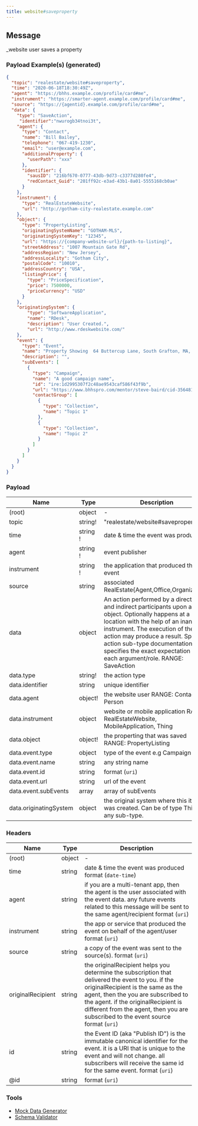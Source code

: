 ```yaml
---
title: website#saveproperty
---
```


## Message

\_website user saves a property

### Payload Example(s) (generated)

```json
{
  "topic": "realestate/website#saveproperty",
  "time": "2020-06-18T18:30:49Z",
  "agent": "https://bhhs.example.com/profile/card#me",
  "instrument": "https://smarter-agent.example.com/profile/card#me",
  "source": "https://{agentid}.example.com/profile/card#me",
  "data": {
    "type": "SaveAction",
     "identifier":"nwurogb34tnoi3t",
    "agent": {
      "type": "Contact",
      "name": "Bill Bailey",
      "telephone": "067-419-1230",
      "email": "user@example.com",
      "additionalProperty": {
        "userPath": "xxx"
      },
      "identifier": {
        "sausID": "216bf670-0777-43db-9d73-c3377d280fe4",
        "redContact_Guid": "201ff92c-e3ad-43b1-8a01-5555168cb0ae"
      }
    },
    "instrument": {
      "type": "RealEstateWebsite",
      "url": "http://gotham-city-realestate.example.com"
    },
    "object": {
      "type": "PropertyListing",
      "originatingSystemName": "GOTHAM-MLS",
      "originatingSystemKey": "12345",
      "url": "https://{company-website-url}/{path-to-listing}",
      "streetAddress": "1007 Mountain Gate Rd",
      "addressRegion": "New Jersey",
      "addressLocality": "Gotham City",
      "postalCode": "10010",
      "addressCountry": "USA",
      "listingPrice": {
        "type": "PriceSpecification",
        "price": 7500000,
        "priceCurrency": "USD"
      }
    },
    "originatingSystem": {
        "type": "SoftwareApplication",
        "name": "RDesk",
        "description": "User Created.",
        "url": "http://www.rdeskwebsite.com/"
    },
    "event": {
      "type": "Event",
      "name": "Property Showing  64 Buttercup Lane, South Grafton, MA, USA",
      "description": "",
      "subEvents": [
        {
          "type": "Campaign",
          "name": "A good campaign name",
          "id": "ire:1d2995307f2c48ae9543caf586f43f9b",
          "url": "https://www.bhhspro.com/mentor/steve-baird/cid-356481/oh/889-hartford-drive-44035/pid-338005633",
          "contactGroup": [
            {
              "type": "Collection",
              "name": "Topic 1"
            },
            {
              "type": "Collection",
              "name": "Topic 2"
            }
          ]
        }
      ]
    }
  }
}
```

### Payload

| Name                 | Type                | Description                                                                                                                                                                                                                                                                                                                        |
| -------------------- | ------------------- | ---------------------------------------------------------------------------------------------------------------------------------------------------------------------------------------------------------------------------------------------------------------------------------------------------------------------------------- |
| (root)               | object              | -                                                                                                                                                                                                                                                                                                                                  |
| topic                | string!             | "realestate/website#saveproperty"                                                                                                                                                                                                                                                                                                  |
| time                 | string<date-time> ! | date & time the event was produced                                                                                                                                                                                                                                                                                                 |
| agent                | string<uri> !       | event publisher                                                                                                                                                                                                                                                                                                                    |
| instrument           | string<uri> !       | the application that produced the event                                                                                                                                                                                                                                                                                            |
| source               | string<uri>         | associated RealEstate{Agent,Office,Organization}                                                                                                                                                                                                                                                                                   |
| data                 | object              | An action performed by a direct agent and indirect participants upon a direct object. Optionally happens at a location with the help of an inanimate instrument. The execution of the action may produce a result. Specific action sub-type documentation specifies the exact expectation of each argument/role. RANGE: SaveAction |
| data.type            | string!             | the action type                                                                                                                                                                                                                                                                                                                    |
| data.identifier                | string                           | unique identifier |
| data.agent           | object!             | the website user RANGE: Contact, Person                                                                                                                                                                                                                                                                                            |
| data.instrument      | object              | website or mobile application RANGE: RealEstateWebsite, MobileApplication, Thing                                                                                                                                                                                                                                                   |
| data.object          | object!             | the properting that was saved RANGE: PropertyListing                                                                                                                                                                                                                                                                               |
| data.event.type      | object              | type of the event e.g Campaign                                                                                                                                                                                                                                                                                                     |
| data.event.name      | string              | any string name                                                                                                                                                                                                                                                                                                                    |
| data.event.id        | string              | format (`uri`)                                                                                                                                                                                                                                                                                                                     |
| data.event.url       | string              | url of the event                                                                                                                                                                                                                                                                                                                   |
| data.event.subEvents | array               | array of subEvents                                                                                                                                                                                                                                                                                                                 |
| data.originatingSystem | object | the original system where this item was created.  Can be of type Thing or any sub-type. |

### Headers

| Name              | Type   | Description                                                                                                                                                                                                                                                                                               |
| ----------------- | ------ | --------------------------------------------------------------------------------------------------------------------------------------------------------------------------------------------------------------------------------------------------------------------------------------------------------- |
| (root)            | object | -                                                                                                                                                                                                                                                                                                         |
| time              | string | date & time the event was produced format (`date-time`)                                                                                                                                                                                                                                                   |
| agent             | string | if you are a multi-tenant app, then the agent is the user associated with the event data. any future events related to this message will be sent to the same agent/recipient format (`uri`)                                                                                                               |
| instrument        | string | the app or service that produced the event on behalf of the agent/user format (`uri`)                                                                                                                                                                                                                     |
| source            | string | a copy of the event was sent to the source(s). format (`uri`)                                                                                                                                                                                                                                             |
| originalRecipient | string | the originalRecipient helps you determine the subscription that delivered the event to you. if the originalRecipient is the same as the agent, then the you are subscribed to the agent. if the originalRecipient is different from the agent, then you are subscribed to the event source format (`uri`) |
| id                | string | the Event ID (aka "Publish ID") is the immutable canonical identifier for the event. it is a URI that is unique to the event and will not change. all subscribers will receive the same id for the same event. format (`uri`)                                                                             |
| @id               | string | format (`uri`)                                                                                                                                                                                                                                                                                            |

### Tools

- [Mock Data Generator](/tools/mock-data-generator)
- [Schema Validator](/tools/validate)
